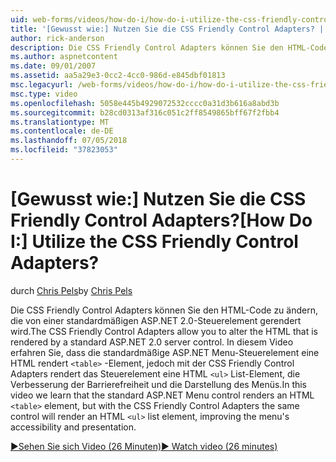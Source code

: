 ```yaml
---
uid: web-forms/videos/how-do-i/how-do-i-utilize-the-css-friendly-control-adapters
title: '[Gewusst wie:] Nutzen Sie die CSS Friendly Control Adapters? | Microsoft-Dokumentation'
author: rick-anderson
description: Die CSS Friendly Control Adapters können Sie den HTML-Code zu ändern, die von einer standardmäßigen ASP.NET 2.0-Steuerelement gerendert wird. In diesem Video erfahren Sie, die die Stan...
ms.author: aspnetcontent
ms.date: 09/01/2007
ms.assetid: aa5a29e3-0cc2-4cc0-986d-e845dbf01813
msc.legacyurl: /web-forms/videos/how-do-i/how-do-i-utilize-the-css-friendly-control-adapters
msc.type: video
ms.openlocfilehash: 5058e445b4929072532cccc0a31d3b616a8abd3b
ms.sourcegitcommit: b28cd0313af316c051c2ff8549865bff67f2fbb4
ms.translationtype: MT
ms.contentlocale: de-DE
ms.lasthandoff: 07/05/2018
ms.locfileid: "37823053"
---
```

<a name="how-do-i-utilize-the-css-friendly-control-adapters"></a><span data-ttu-id="a0599-105">[Gewusst wie:] Nutzen Sie die CSS Friendly Control Adapters?</span><span class="sxs-lookup"><span data-stu-id="a0599-105">[How Do I:] Utilize the CSS Friendly Control Adapters?</span></span>
====================
<span data-ttu-id="a0599-106">durch [Chris Pels](https://twitter.com/chrispels)</span><span class="sxs-lookup"><span data-stu-id="a0599-106">by [Chris Pels](https://twitter.com/chrispels)</span></span>

<span data-ttu-id="a0599-107">Die CSS Friendly Control Adapters können Sie den HTML-Code zu ändern, die von einer standardmäßigen ASP.NET 2.0-Steuerelement gerendert wird.</span><span class="sxs-lookup"><span data-stu-id="a0599-107">The CSS Friendly Control Adapters allow you to alter the HTML that is rendered by a standard ASP.NET 2.0 server control.</span></span> <span data-ttu-id="a0599-108">In diesem Video erfahren Sie, dass die standardmäßige ASP.NET Menu-Steuerelement eine HTML rendert `<table>` -Element, jedoch mit der CSS Friendly Control Adapters rendert das Steuerelement eine HTML `<ul>` List-Element, die Verbesserung der Barrierefreiheit und die Darstellung des Menüs.</span><span class="sxs-lookup"><span data-stu-id="a0599-108">In this video we learn that the standard ASP.NET Menu control renders an HTML `<table>` element, but with the CSS Friendly Control Adapters the same control will render an HTML `<ul>` list element, improving the menu's accessibility and presentation.</span></span> 

[<span data-ttu-id="a0599-109">&#9654;Sehen Sie sich Video (26 Minuten)</span><span class="sxs-lookup"><span data-stu-id="a0599-109">&#9654; Watch video (26 minutes)</span></span>](https://channel9.msdn.com/Blogs/ASP-NET-Site-Videos/how-do-i-utilize-the-css-friendly-control-adapters)

